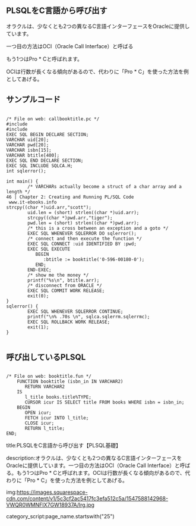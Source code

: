 

## PLSQLをC言語から呼び出す

オラクルは、少なくとも2つの異なるC言語インターフェースをOracleに提供しています。

一つ目の方法はOCI（Oracle Call Interface）と呼ばる

もう1つはPro * Cと呼ばれます。

OCIは行数が長くなる傾向があるので、代わりに「Pro * C」を使った方法を例としてあげる。





## サンプルコード

<pre>
<code>
/* File on web: callbooktitle.pc */
#include <stdio.h>
#include <string.h>
EXEC SQL BEGIN DECLARE SECTION;
VARCHAR uid[20];
VARCHAR pwd[20];
VARCHAR isbn[15];
VARCHAR btitle[400];
EXEC SQL END DECLARE SECTION;
EXEC SQL INCLUDE SQLCA.H;
int sqlerror();

int main() {
        /* VARCHARs actually become a struct of a char array and a length */
46 | Chapter 2: Creating and Running PL/SQL Code
 www.it-ebooks.info
strcpy((char *)uid.arr,"scott");
        uid.len = (short) strlen((char *)uid.arr);
        strcpy((char *)pwd.arr,"tiger");
        pwd.len = (short) strlen((char *)pwd.arr);
        /* this is a cross between an exception and a goto */
        EXEC SQL WHENEVER SQLERROR DO sqlerror();
        /* connect and then execute the function */
        EXEC SQL CONNECT :uid IDENTIFIED BY :pwd;
        EXEC SQL EXECUTE
           BEGIN
              :btitle := booktitle('0-596-00180-0');
           END;
        END-EXEC;
        /* show me the money */
        printf("%s\n", btitle.arr);
        /* disconnect from ORACLE */
        EXEC SQL COMMIT WORK RELEASE;
        exit(0);
}
sqlerror() {
        EXEC SQL WHENEVER SQLERROR CONTINUE;
        printf("\n% .70s \n", sqlca.sqlerrm.sqlerrmc);
        EXEC SQL ROLLBACK WORK RELEASE;
        exit(1);
}

</code></pre>

## 呼び出しているPLSQL


<pre><code>
/* File on web: booktitle.fun */
    FUNCTION booktitle (isbn_in IN VARCHAR2)
       RETURN VARCHAR2
    IS
       l_title books.title%TYPE;
       CURSOR icur IS SELECT title FROM books WHERE isbn = isbn_in;
    BEGIN
       OPEN icur;
       FETCH icur INTO l_title;
       CLOSE icur;
       RETURN l_title;
END;
</code></pre>





title:PLSQLをC言語から呼び出す【PLSQL基礎】

description:オラクルは、少なくとも2つの異なるC言語インターフェースをOracleに提供しています。一つ目の方法はOCI（Oracle Call Interface）と呼ばる。もう1つはPro * Cと呼ばれます。OCIは行数が長くなる傾向があるので、代わりに「Pro * C」を使った方法を例としてあげる。



img:https://images.squarespace-cdn.com/content/v1/5c3cf2ac5417fc3efa512c5a/1547588142968-VWQR0WMNFIX7GW18937A/lrg.jpg



category_script:page_name.startswith("25")

